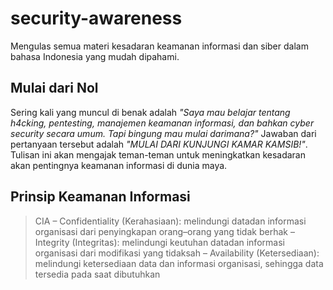 # security-awareness
Mengulas semua materi kesadaran keamanan informasi dan siber dalam bahasa Indonesia yang mudah dipahami.

## Mulai dari Nol
Sering kali yang muncul di benak adalah _"Saya mau belajar tentang h4cking, pentesting, manajemen keamanan informasi, dan bahkan cyber security secara umum. Tapi bingung mau mulai darimana?"_ Jawaban dari pertanyaan tersebut adalah _"MULAI DARI KUNJUNGI KAMAR KAMSIB!"_. Tulisan ini akan mengajak teman-teman untuk meningkatkan kesadaran akan pentingnya keamanan informasi di dunia maya.

## Prinsip Keamanan Informasi
> CIA
– Confidentiality (Kerahasiaan): melindungi datadan informasi organisasi dari penyingkapan orang–orang yang tidak berhak 
– Integrity (Integritas): melindungi keutuhan datadan informasi organisasi dari modifikasi yang tidaksah 
– Availability (Ketersediaan): melindungi ketersediaan data dan informasi organisasi, sehingga data tersedia pada saat dibutuhkan

